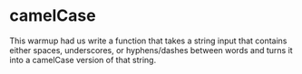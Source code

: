 camelCase
====================

This warmup had us write a function that takes a string input that contains either spaces, underscores, or hyphens/dashes between words and turns it into a camelCase version of that string.